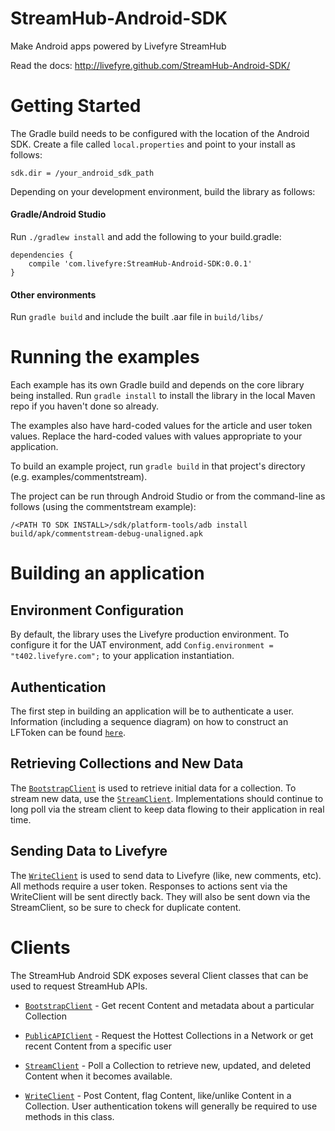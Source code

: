 StreamHub-Android-SDK
=====================

Make Android apps powered by Livefyre StreamHub

Read the docs: http://livefyre.github.com/StreamHub-Android-SDK/

# Getting Started

The Gradle build needs to be configured with the location of the Android SDK.
Create a file called `local.properties` and point to your install as follows:

    sdk.dir = /your_android_sdk_path

Depending on your development environment, build the library as follows:

#### Gradle/Android Studio

Run `./gradlew install` and add the following to your build.gradle:

    dependencies {
        compile 'com.livefyre:StreamHub-Android-SDK:0.0.1'
    }

#### Other environments

Run `gradle build` and include the built .aar file in `build/libs/`

# Running the examples

Each example has its own Gradle build and depends on the core library being installed. Run `gradle install` to install the library in the local Maven repo if you haven't done so already.

The examples also have hard-coded values for the article and user token values. Replace the hard-coded values with values appropriate to your application.

To build an example project, run `gradle build` in that project's directory (e.g. examples/commentstream).

The project can be run through Android Studio or from the command-line as follows (using the commentstream example):

    /<PATH TO SDK INSTALL>/sdk/platform-tools/adb install build/apk/commentstream-debug-unaligned.apk

# Building an application

## Environment Configuration
By default, the library uses the Livefyre production environment. To configure it for the UAT environment, add `Config.environment = "t402.livefyre.com";` to your application instantiation.

## Authentication
The first step in building an application will be to authenticate a user. Information (including a sequence diagram) on how to construct an LFToken can be found [`here`](https://github.com/Livefyre/livefyre-docs/wiki/Livefyre-authentication-token).

## Retrieving Collections and New Data
The [`BootstrapClient`](https://github.com/Livefyre/StreamHub-Android-SDK/blob/gradle/src/main/java/com/livefyre/android/core/BootstrapClient.java) is used to retrieve initial data for a collection.
To stream new data, use the [`StreamClient`](https://github.com/Livefyre/StreamHub-Android-SDK/blob/gradle/src/main/java/com/livefyre/android/core/StreamClient.java). Implementations should continue to long poll via the stream client to keep data flowing to their application in real time.

## Sending Data to Livefyre

The [`WriteClient`](https://github.com/Livefyre/StreamHub-Android-SDK/blob/gradle/src/main/java/com/livefyre/android/core/WriteClient.java) is used to send data to Livefyre (like, new comments, etc). All methods require a user token.
Responses to actions sent via the WriteClient will be sent directly back. They will also be sent down via the StreamClient, so be sure to check for duplicate content.

# Clients

The StreamHub Android SDK exposes several Client classes that can be used to request StreamHub APIs.

* [`BootstrapClient`](http://livefyre.github.com/StreamHub-Android-SDK/com/livefyre/streamhub_android_sdk/BootstrapClient.html) - Get recent Content and metadata about a particular Collection

* [`PublicAPIClient`](http://livefyre.github.com/StreamHub-Android-SDK/com/livefyre/streamhub_android_sdk/PublicAPIClient.html) - Request the Hottest Collections in a Network or get recent Content from a specific user

* [`StreamClient`](http://livefyre.github.io/StreamHub-Android-SDK/com/livefyre/streamhub_android_sdk/StreamClient.html) - Poll a Collection to retrieve new, updated, and deleted Content when it becomes available.

* [`WriteClient`](http://livefyre.github.io/StreamHub-Android-SDK/com/livefyre/streamhub_android_sdk/WriteClient.html) - Post Content, flag Content, like/unlike Content in a Collection. User authentication tokens will generally be required to use methods in this class.
